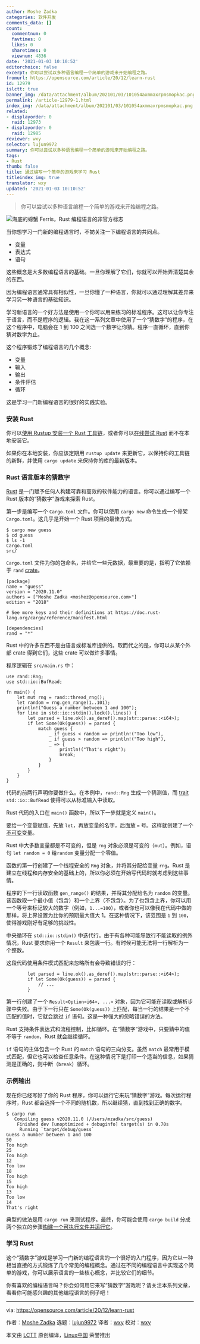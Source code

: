 ```yaml
---
author: Moshe Zadka
categories: 软件开发
comments_data: []
count:
  commentnum: 0
  favtimes: 0
  likes: 0
  sharetimes: 0
  viewnum: 4836
date: '2021-01-03 10:10:52'
editorchoice: false
excerpt: 你可以尝试以多种语言编程一个简单的游戏来开始编程之路。
fromurl: https://opensource.com/article/20/12/learn-rust
id: 12979
islctt: true
banner_img: /data/attachment/album/202101/03/101054axmmaxrpmsmopkac.png
permalink: /article-12979-1.html
index_img: /data/attachment/album/202101/03/101054axmmaxrpmsmopkac.png.thumb.jpg
related:
- displayorder: 0
  raid: 12973
- displayorder: 0
  raid: 12985
reviewer: wxy
selector: lujun9972
summary: 你可以尝试以多种语言编程一个简单的游戏来开始编程之路。
tags:
- Rust
thumb: false
title: 通过编写一个简单的游戏来学习 Rust
titleindex_img: true
translator: wxy
updated: '2021-01-03 10:10:52'
---
```



> 
> 你可以尝试以多种语言编程一个简单的游戏来开始编程之路。
> 
> 
> 


![海底的螃蟹 Ferris，Rust 编程语言的非官方标志](/data/attachment/album/202101/03/101054axmmaxrpmsmopkac.png "Ferris the crab under the sea, unofficial logo for Rust programming language")


当你想学习一门新的编程语言时，不妨关注一下编程语言的共同点。


* 变量
* 表达式
* 语句


这些概念是大多数编程语言的基础。一旦你理解了它们，你就可以开始弄清楚其余的东西。


因为编程语言通常具有相似性，一旦你懂了一种语言，你就可以通过理解其差异来学习另一种语言的基础知识。


学习新语言的一个好方法是使用一个你可以用来练习的标准程序。这可以让你专注于语言，而不是程序的逻辑。我在这一系列文章中使用了一个“猜数字”的程序，在这个程序中，电脑会在 1 到 100 之间选一个数字让你猜。程序一直循环，直到你猜对数字为止。


这个程序锻炼了编程语言的几个概念:


* 变量
* 输入
* 输出
* 条件评估
* 循环


这是学习一门新编程语言的很好的实践实验。


### 安装 Rust


你可以[使用 Rustup 安装一个 Rust 工具链](https://www.rust-lang.org/learn/get-started)，或者你可以[在线尝试 Rust](https://play.rust-lang.org/) 而不在本地安装它。


如果你在本地安装，你应该定期用 `rustup update` 来更新它，以保持你的工具链的新鲜，并使用 `cargo update` 来保持你的库的最新版本。


### Rust 语言版本的猜数字


[Rust](https://www.rust-lang.org/) 是一门赋予任何人构建可靠和高效的软件能力的语言。你可以通过编写一个 Rust 版本的“猜数字”游戏来探索 Rust。


第一步是编写一个 `Cargo.toml` 文件。你可以使用 `cargo new` 命令生成一个骨架 `Cargo.toml`。这几乎是开始一个 Rust 项目的最佳方式。



```
$ cargo new guess
$ cd guess
$ ls -1
Cargo.toml
src/

```

`Cargo.toml` 文件为你的包命名，并给它一些元数据，最重要的是，指明了它依赖于 `rand` [crate](https://doc.rust-lang.org/book/ch07-01-packages-and-crates.html)。



```
[package]
name = "guess"
version = "2020.11.0"
authors = ["Moshe Zadka <moshez@opensource.com>"]
edition = "2018"

# See more keys and their definitions at https://doc.rust-lang.org/cargo/reference/manifest.html

[dependencies]
rand = "*"

```

Rust 中的许多东西不是由语言或标准库提供的。取而代之的是，你可以从某个外部 crate 得到它们，这些 crate 可以做许多事情。


程序逻辑在 `src/main.rs` 中：



```
use rand::Rng;
use std::io::BufRead;

fn main() {
    let mut rng = rand::thread_rng();
    let random = rng.gen_range(1..101);
    println!("Guess a number between 1 and 100");
    for line in std::io::stdin().lock().lines() {
        let parsed = line.ok().as_deref().map(str::parse::<i64>);
        if let Some(Ok(guess)) = parsed {
            match guess {
                _ if guess < random => println!("Too low"),
                _ if guess > random => println!("Too high"),
                _ => {
                    println!("That's right");
                    break;
                }
            }
        }
    }
}

```

代码的前两行声明你要做什么。在本例中，`rand::Rng` 生成一个猜测值，而 [trait](https://doc.rust-lang.org/rust-by-example/trait.html) `std::io::BufRead` 使得可以从标准输入中读取。


Rust 代码的入口在 `main()` 函数中，所以下一步就是定义 `main()`。


要给一个变量赋值，先放 `let`，再放变量的名字，后面放 `=` 号。这样就创建了一个[不可变](https://en.wikipedia.org/wiki/Immutable_object)变量。


Rust 中大多数变量都是不可变的，但是 `rng` 对象必须是可变的（`mut`）。例如，语句 `let random = 0` 给`random` 变量分配一个零值。


函数的第一行创建了一个线程安全的 `Rng` 对象，并将其分配给变量 `rng`。Rust 是建立在线程和内存安全的基础上的，所以你必须在开始写代码时就考虑到这些事情。


程序的下一行读取函数 `gen_range()` 的结果，并将其分配给名为 `random` 的变量。该函数取一个最小值（包含）和一个上界（不包含）。为了也包含上界，你可以用一个等号来标记较大的数字（例如，`1...=100`），或者你也可以像我在代码中做的那样，将上界设置为比你的预期最大值大 1。在这种情况下，该范围是 `1` 到 `100`，使得游戏刚好有足够的挑战性。


中央循环在 `std::io::stdin()` 中迭代行。由于有各种可能导致行不能读取的例外情况，Rust 要求你用一个 `Result` 来包裹一行。有时候可能无法将一行解析为一个整数。


这段代码使用条件模式匹配来忽略所有会导致错误的行：



```
        let parsed = line.ok().as_deref().map(str::parse::<i64>);
        if let Some(Ok(guess)) = parsed {
            // ...
        }

```

第一行创建了一个 `Result<Option<i64>, ...>` 对象，因为它可能在读取或解析步骤中失败。由于下一行只在 `Some(Ok(guess))` 上匹配，每当一行的结果是一个不匹配的值时，它就会跳过 `if` 语句。这是一种强大的忽略错误的方法。


Rust 支持条件表达式和流程控制，比如循环。在“猜数字”游戏中，只要猜中的值不等于 `random`，Rust 就会继续循环。


`if` 语句的主体包含一个 Rust 的 `match` 语句的三向分支。虽然 `match` 最常用于模式匹配，但它也可以检查任意条件。在这种情况下是打印一个适当的信息，如果猜测是正确的，则中断（`break`）循环。


### 示例输出


现在你已经写好了你的 Rust 程序，你可以运行它来玩“猜数字”游戏。每次运行程序时，Rust 都会选择一个不同的随机数，所以继续猜，直到找到正确的数字。



```
$ cargo run
   Compiling guess v2020.11.0 (/Users/mzadka/src/guess)
    Finished dev [unoptimized + debuginfo] target(s) in 0.70s
     Running `target/debug/guess`
Guess a number between 1 and 100
50
Too high
25
Too high
12
Too low
18
Too high
15
Too high
13
Too low
14
That's right

```

典型的做法是用 `cargo run` 来测试程序。最终，你可能会使用 `cargo build` 分成两个独立的步骤[构建一个可执行文件并运行它](https://opensource.com/article/20/3/rust-cargo)。


### 学习 Rust


这个“猜数字”游戏是学习一门新的编程语言的一个很好的入门程序，因为它以一种相当直接的方式锻炼了几个常见的编程概念。通过在不同的编程语言中实现这个简单的游戏，你可以展示语言的一些核心概念，并比较它们的细节。


你有喜欢的编程语言吗？你会如何用它来写“猜数字”游戏呢？请关注本系列文章，看看你可能感兴趣的其他编程语言的例子吧！




---


via: <https://opensource.com/article/20/12/learn-rust>


作者：[Moshe Zadka](https://opensource.com/users/moshez) 选题：[lujun9972](https://github.com/lujun9972) 译者：[wxy](https://github.com/wxy) 校对：[wxy](https://github.com/wxy)


本文由 [LCTT](https://github.com/LCTT/TranslateProject) 原创编译，[Linux中国](https://linux.cn/) 荣誉推出